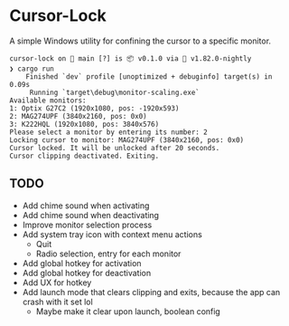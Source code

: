 # Cursor-Lock

A simple Windows utility for confining the cursor to a specific monitor.

```pwsh
cursor-lock on  main [?] is 📦 v0.1.0 via 🦀 v1.82.0-nightly 
❯ cargo run
    Finished `dev` profile [unoptimized + debuginfo] target(s) in 0.09s
     Running `target\debug\monitor-scaling.exe`
Available monitors:
1: Optix G27C2 (1920x1080, pos: -1920x593)
2: MAG274UPF (3840x2160, pos: 0x0)
3: K222HQL (1920x1080, pos: 3840x576)
Please select a monitor by entering its number: 2
Locking cursor to monitor: MAG274UPF (3840x2160, pos: 0x0)
Cursor locked. It will be unlocked after 20 seconds.
Cursor clipping deactivated. Exiting.
```

## TODO

- Add chime sound when activating
- Add chime sound when deactivating
- Improve monitor selection process
- Add system tray icon with context menu actions
  - Quit
  - Radio selection, entry for each monitor
- Add global hotkey for activation
- Add global hotkey for deactivation
- Add UX for hotkey
- Add launch mode that clears clipping and exits, because the app can crash with it set lol
  - Maybe make it clear upon launch, boolean config